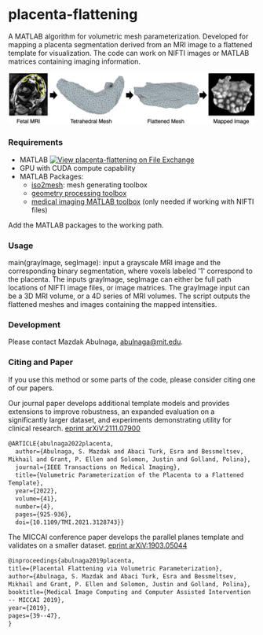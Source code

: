 # placenta-flattening
A MATLAB algorithm for volumetric mesh parameterization. Developed for mapping a placenta segmentation derived from an MRI image to a flattened template for visualization. The code can work on NIFTI images or MATLAB matrices containing imaging information.

![alt text](https://github.com/mabulnaga/placenta-flattening/blob/master/flattening_flowchart.png)

### Requirements
- MATLAB [![View placenta-flattening on File Exchange](https://www.mathworks.com/matlabcentral/images/matlab-file-exchange.svg)](https://www.mathworks.com/matlabcentral/fileexchange/114395-placenta-flattening)
- GPU with CUDA compute capability
- MATLAB Packages:
    - [iso2mesh](http://iso2mesh.sourceforge.net/cgi-bin/index.cgi?Download): mesh generating toolbox
    - [geometry processing toolbox](https://github.com/alecjacobson/gptoolbox)
    - [medical imaging MATLAB toolbox](https://github.com/adalca/matlib) (only needed if working with NIFTI files)
    
Add the MATLAB packages to the working path.

### Usage
main(grayImage, segImage): input a grayscale MRI image and the corresponding binary segmentation, where voxels labeled '1' correspond to the placenta. The inputs grayImage, segImage can either be full path locations of NIFTI image files, or image matrices. The grayImage input can be a 3D MRI volume, or a 4D series of MRI volumes. The script outputs the flattened meshes and images containing the mapped intensities.

### Development
Please contact Mazdak Abulnaga, abulnaga@mit.edu.

### Citing and Paper
If you use this method or some parts of the code, please consider citing one of our papers. 

Our journal paper develops additional template models and provides extensions to improve robustness, an expanded evaluation on a significantly larger dataset, and experiments demonstrating utility for clinical research. [eprint arXiV:2111.07900](https://arxiv.org/abs/2111.07900)
```
@ARTICLE{abulnaga2022placenta,
  author={Abulnaga, S. Mazdak and Abaci Turk, Esra and Bessmeltsev, Mikhail and Grant, P. Ellen and Solomon, Justin and Golland, Polina},
  journal={IEEE Transactions on Medical Imaging}, 
  title={Volumetric Parameterization of the Placenta to a Flattened Template}, 
  year={2022},
  volume={41},
  number={4},
  pages={925-936},
  doi={10.1109/TMI.2021.3128743}}
```

The MICCAI conference paper develops the parallel planes template and validates on a smaller dataset. [eprint arXiV:1903.05044](https://arxiv.org/abs/1903.05044)
```
@inproceedings{abulnaga2019placenta,
title={Placental Flattening via Volumetric Parameterization},
author={Abulnaga, S. Mazdak and Abaci Turk, Esra and Bessmeltsev, Mikhail and Grant, P. Ellen and Solomon, Justin and Golland, Polina},
booktitle={Medical Image Computing and Computer Assisted Intervention -- MICCAI 2019},
year={2019},
pages={39--47},
}
```
